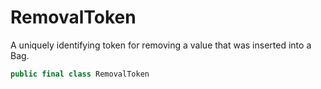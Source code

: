 # RemovalToken

A uniquely identifying token for removing a value that was inserted into a
Bag.

``` swift
public final class RemovalToken 
```

